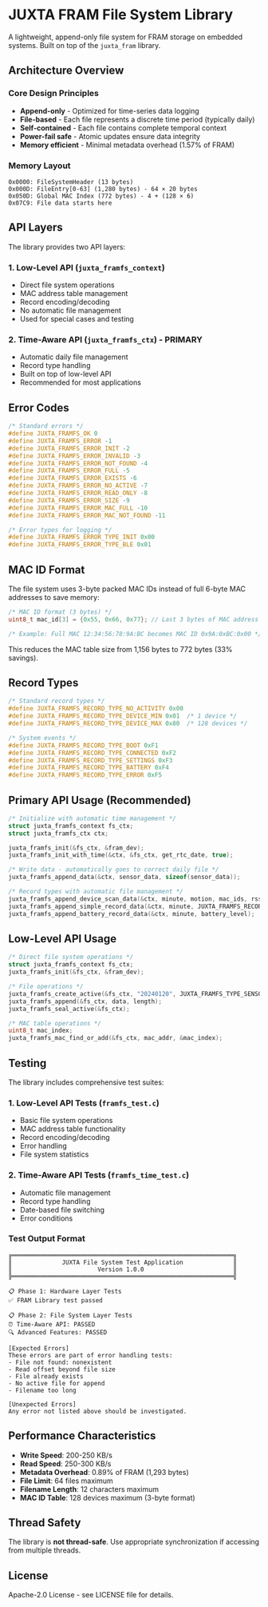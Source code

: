 # JUXTA FRAM File System Library

A lightweight, append-only file system for FRAM storage on embedded systems. Built on top of the `juxta_fram` library.

## Architecture Overview

### Core Design Principles
- **Append-only** - Optimized for time-series data logging
- **File-based** - Each file represents a discrete time period (typically daily)
- **Self-contained** - Each file contains complete temporal context
- **Power-fail safe** - Atomic updates ensure data integrity
- **Memory efficient** - Minimal metadata overhead (1.57% of FRAM)

### Memory Layout
```
0x0000: FileSystemHeader (13 bytes)
0x000D: FileEntry[0-63] (1,280 bytes) - 64 × 20 bytes
0x050D: Global MAC Index (772 bytes) - 4 + (128 × 6)
0x07C9: File data starts here
```

## API Layers

The library provides two API layers:

### 1. Low-Level API (`juxta_framfs_context`)
- Direct file system operations
- MAC address table management
- Record encoding/decoding
- No automatic file management
- Used for special cases and testing

### 2. Time-Aware API (`juxta_framfs_ctx`) - PRIMARY
- Automatic daily file management
- Record type handling
- Built on top of low-level API
- Recommended for most applications

## Error Codes

```c
/* Standard errors */
#define JUXTA_FRAMFS_OK 0
#define JUXTA_FRAMFS_ERROR -1
#define JUXTA_FRAMFS_ERROR_INIT -2
#define JUXTA_FRAMFS_ERROR_INVALID -3
#define JUXTA_FRAMFS_ERROR_NOT_FOUND -4
#define JUXTA_FRAMFS_ERROR_FULL -5
#define JUXTA_FRAMFS_ERROR_EXISTS -6
#define JUXTA_FRAMFS_ERROR_NO_ACTIVE -7
#define JUXTA_FRAMFS_ERROR_READ_ONLY -8
#define JUXTA_FRAMFS_ERROR_SIZE -9
#define JUXTA_FRAMFS_ERROR_MAC_FULL -10
#define JUXTA_FRAMFS_ERROR_MAC_NOT_FOUND -11

/* Error types for logging */
#define JUXTA_FRAMFS_ERROR_TYPE_INIT 0x00
#define JUXTA_FRAMFS_ERROR_TYPE_BLE 0x01
```

## MAC ID Format

The file system uses 3-byte packed MAC IDs instead of full 6-byte MAC addresses to save memory:

```c
/* MAC ID format (3 bytes) */
uint8_t mac_id[3] = {0x55, 0x66, 0x77}; // Last 3 bytes of MAC address

/* Example: Full MAC 12:34:56:78:9A:BC becomes MAC ID 0x9A:0xBC:0x00 */
```

This reduces the MAC table size from 1,156 bytes to 772 bytes (33% savings).

## Record Types

```c
/* Standard record types */
#define JUXTA_FRAMFS_RECORD_TYPE_NO_ACTIVITY 0x00
#define JUXTA_FRAMFS_RECORD_TYPE_DEVICE_MIN 0x01  /* 1 device */
#define JUXTA_FRAMFS_RECORD_TYPE_DEVICE_MAX 0x80  /* 128 devices */

/* System events */
#define JUXTA_FRAMFS_RECORD_TYPE_BOOT 0xF1
#define JUXTA_FRAMFS_RECORD_TYPE_CONNECTED 0xF2
#define JUXTA_FRAMFS_RECORD_TYPE_SETTINGS 0xF3
#define JUXTA_FRAMFS_RECORD_TYPE_BATTERY 0xF4
#define JUXTA_FRAMFS_RECORD_TYPE_ERROR 0xF5
```

## Primary API Usage (Recommended)

```c
/* Initialize with automatic time management */
struct juxta_framfs_context fs_ctx;
struct juxta_framfs_ctx ctx;

juxta_framfs_init(&fs_ctx, &fram_dev);
juxta_framfs_init_with_time(&ctx, &fs_ctx, get_rtc_date, true);

/* Write data - automatically goes to correct daily file */
juxta_framfs_append_data(&ctx, sensor_data, sizeof(sensor_data));

/* Record types with automatic file management */
juxta_framfs_append_device_scan_data(&ctx, minute, motion, mac_ids, rssi, count);
juxta_framfs_append_simple_record_data(&ctx, minute, JUXTA_FRAMFS_RECORD_TYPE_BOOT);
juxta_framfs_append_battery_record_data(&ctx, minute, battery_level);
```

## Low-Level API Usage

```c
/* Direct file system operations */
struct juxta_framfs_context fs_ctx;
juxta_framfs_init(&fs_ctx, &fram_dev);

/* File operations */
juxta_framfs_create_active(&fs_ctx, "20240120", JUXTA_FRAMFS_TYPE_SENSOR_LOG);
juxta_framfs_append(&fs_ctx, data, length);
juxta_framfs_seal_active(&fs_ctx);

/* MAC table operations */
uint8_t mac_index;
juxta_framfs_mac_find_or_add(&fs_ctx, mac_addr, &mac_index);
```

## Testing

The library includes comprehensive test suites:

### 1. Low-Level API Tests (`framfs_test.c`)
- Basic file system operations
- MAC address table functionality
- Record encoding/decoding
- Error handling
- File system statistics

### 2. Time-Aware API Tests (`framfs_time_test.c`)
- Automatic file management
- Record type handling
- Date-based file switching
- Error conditions

### Test Output Format
```
╔══════════════════════════════════════════════════════════════╗
║              JUXTA File System Test Application              ║
║                        Version 1.0.0                         ║
╠══════════════════════════════════════════════════════════════╣

📋 Phase 1: Hardware Layer Tests
✅ FRAM Library test passed

📋 Phase 2: File System Layer Tests
⏰ Time-Aware API: PASSED
🔍 Advanced Features: PASSED

[Expected Errors]
These errors are part of error handling tests:
- File not found: nonexistent
- Read offset beyond file size
- File already exists
- No active file for append
- Filename too long

[Unexpected Errors]
Any error not listed above should be investigated.
```

## Performance Characteristics

- **Write Speed**: 200-250 KB/s
- **Read Speed**: 250-300 KB/s
- **Metadata Overhead**: 0.89% of FRAM (1,293 bytes)
- **File Limit**: 64 files maximum
- **Filename Length**: 12 characters maximum
- **MAC ID Table**: 128 devices maximum (3-byte format)

## Thread Safety

The library is **not thread-safe**. Use appropriate synchronization if accessing from multiple threads.

## License

Apache-2.0 License - see LICENSE file for details. 